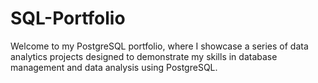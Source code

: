 # SQL-Portfolio
Welcome to my PostgreSQL portfolio, where I showcase a series of data analytics projects designed to demonstrate my skills in database management and data analysis using PostgreSQL.
